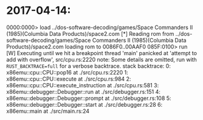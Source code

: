 # 2017-04-14:

0000:0000> load ../dos-software-decoding/games/Space Commanders II (1985)(Columbia Data Products)/space2.com
[*] Reading rom from ../dos-software-decoding/games/Space Commanders II (1985)(Columbia Data Products)/space2.com
loading rom to 0086F0..00AAF0
085F:0100> run
[W] Executing until we hit a breakpoint
thread 'main' panicked at 'attempt to add with overflow', src/cpu.rs:2220
note: Some details are omitted, run with `RUST_BACKTRACE=full` for a verbose backtrace.
stack backtrace:
   0: x86emu::cpu::CPU::pop16
             at ./src/cpu.rs:2220
   1: x86emu::cpu::CPU::execute
             at ./src/cpu.rs:984
   2: x86emu::cpu::CPU::execute_instruction
             at ./src/cpu.rs:581
   3: x86emu::debugger::Debugger::run
             at ./src/debugger.rs:151
   4: x86emu::debugger::Debugger::prompt
             at ./src/debugger.rs:108
   5: x86emu::debugger::Debugger::start
             at ./src/debugger.rs:28
   6: x86emu::main
             at ./src/main.rs:24

